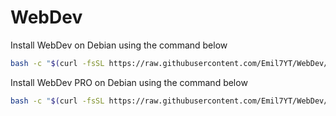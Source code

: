 # WebDev

Install WebDev on Debian using the command below
```bash
bash -c "$(curl -fsSL https://raw.githubusercontent.com/Emil7YT/WebDev/main/install.sh)"
```
Install WebDev PRO on Debian using the command below
```bash
bash -c "$(curl -fsSL https://raw.githubusercontent.com/Emil7YT/WebDev/refs/heads/main/WebDev%20PRO/install.sh)"
```
